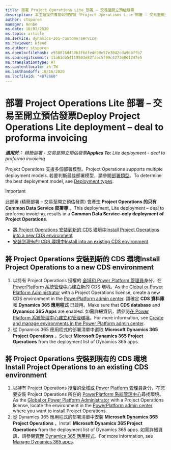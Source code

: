```yaml
---
title: 部署 Project Operations Lite 部署 – 交易至開立預估發票
description: 本主題提供有關如何安裝「Project Operations Lite 部署 – 交易至開立預估發票」的資訊。
author: stsporen
manager: Annbe
ms.date: 10/02/2020
ms.topic: article
ms.service: dynamics-365-customerservice
ms.reviewer: kfend
ms.author: stsporen
ms.openlocfilehash: e938876d459b3f6dfedd90e57e3042cda96bffb7
ms.sourcegitcommit: 11a61db54119503e82faec5f99c4273e8d1247e5
ms.translationtype: HT
ms.contentlocale: zh-TW
ms.lasthandoff: 10/16/2020
ms.locfileid: "4072860"
---
```

# <a name="deploy-project-operations-lite-deployment--deal-to-proforma-invoicing"></a><span data-ttu-id="e5ca3-103">部署 Project Operations Lite 部署 – 交易至開立預估發票</span><span class="sxs-lookup"><span data-stu-id="e5ca3-103">Deploy Project Operations Lite deployment – deal to proforma invoicing</span></span>

<span data-ttu-id="e5ca3-104">_**適用於：** 精簡部署 - 交易至開立預估發票_</span><span class="sxs-lookup"><span data-stu-id="e5ca3-104">_**Applies To:** Lite deployment - deal to proforma invoicing_</span></span>

<span data-ttu-id="e5ca3-105">Project Operations 支援多個部署模型。</span><span class="sxs-lookup"><span data-stu-id="e5ca3-105">Project Operations supports multiple deployment models.</span></span> <span data-ttu-id="e5ca3-106">若要判斷最佳部署模型，請參閱[部署類型](determine-deployment-type.md)。</span><span class="sxs-lookup"><span data-stu-id="e5ca3-106">To determine the best deployment model, see [Deployment types](determine-deployment-type.md).</span></span>


> [!IMPORTANT]
> <span data-ttu-id="e5ca3-107">此部署 (精簡部署 – 交易至開立預估發票) 會產生 **Project Operations 的只有 Common Data Service 部署專** 。</span><span class="sxs-lookup"><span data-stu-id="e5ca3-107">This deployment, Lite deployment – deal to proforma invoicing, results in a **Common Data Service-only deployment of Project Operations**.</span></span>

- [<span data-ttu-id="e5ca3-108">將 Project Operations 安裝到新的 CDS 環境中</span><span class="sxs-lookup"><span data-stu-id="e5ca3-108">Install Project Operations into a new CDS environment</span></span>](#new)
- [<span data-ttu-id="e5ca3-109">安裝到現有的 CDS 環境中</span><span class="sxs-lookup"><span data-stu-id="e5ca3-109">Install into an existing CDS environment</span></span>](#existing)



## <a name="install-project-operations-to-a-new-cds-environment"></a><a name="new"></a><span data-ttu-id="e5ca3-110">將 Project Operations 安裝到新的 CDS 環境</span><span class="sxs-lookup"><span data-stu-id="e5ca3-110">Install Project Operations to a new CDS environment</span></span>

1. <span data-ttu-id="e5ca3-111">以持有 Project Operations 授權的 [全域和 Power Platform 管理員](https://docs.microsoft.com/power-platform/admin/global-service-administrators-can-administer-without-license)身分，在 [PowerPlatform 系統管理中心](https://admin.powerplatform.com)建立新的 CDS 環境。</span><span class="sxs-lookup"><span data-stu-id="e5ca3-111">As the [Global or Power Platform Administrator](https://docs.microsoft.com/power-platform/admin/global-service-administrators-can-administer-without-license) with a Project Operations license, create a new CDS environment in the [PowerPlatform admin center](https://admin.powerplatform.com).</span></span> <span data-ttu-id="e5ca3-112">請確定 **CDS 資料庫** 和 **Dynamics 365 應用程式** 已啟用。</span><span class="sxs-lookup"><span data-stu-id="e5ca3-112">Make sure that **CDS database** and **Dynamics 365 Apps** are enabled.</span></span> <span data-ttu-id="e5ca3-113">如需詳細資訊，請參閱[在 Power Platform 系統管理中心建立和管理環境](https://docs.microsoft.com/power-platform/admin/create-environment#create-an-environment-in-the-power-platform-admin-center)。</span><span class="sxs-lookup"><span data-stu-id="e5ca3-113">For more information, see [Create and manage environments in the Power Platform admin center](https://docs.microsoft.com/power-platform/admin/create-environment#create-an-environment-in-the-power-platform-admin-center).</span></span>
2. <span data-ttu-id="e5ca3-114">從 Dynamics 365 應用程式的部署清單中選取 **Microsoft Dynamics 365 Project Operations** 。</span><span class="sxs-lookup"><span data-stu-id="e5ca3-114">Select **Microsoft Dynamics 365 Project Operations** from the deployment list of Dynamics 365 apps.</span></span>


## <a name="install-project-operations-to-an-existing-cds-environment"></a><a name="existing"></a><span data-ttu-id="e5ca3-115">將 Project Operations 安裝到現有的 CDS 環境</span><span class="sxs-lookup"><span data-stu-id="e5ca3-115">Install Project Operations to an existing CDS environment</span></span>

1. <span data-ttu-id="e5ca3-116">以持有 Project Operations 授權的[全域或 Power Platform 管理員](https://docs.microsoft.com/power-platform/admin/global-service-administrators-can-administer-without-license)身分，在您要安裝 Project Operations 所在的 [PowerPlatform 系統管理中心](https://admin.powerplatform.com)尋找環境。</span><span class="sxs-lookup"><span data-stu-id="e5ca3-116">As the [Global or Power Platform Administrator](https://docs.microsoft.com/power-platform/admin/global-service-administrators-can-administer-without-license) with a Project Operations license, locate the environment in the [PowerPlatform admin center](https://admin.powerplatform.com) where you want to install Project Operations.</span></span>
2. <span data-ttu-id="e5ca3-117">從 Dynamics 365 應用程式的部署清單中安裝 **Microsoft Dynamics 365 Project Operations** 。</span><span class="sxs-lookup"><span data-stu-id="e5ca3-117">Install **Microsoft Dynamics 365 Project Operations** from the deployment list of Dynamics 365 apps.</span></span> <span data-ttu-id="e5ca3-118">如需詳細資訊，請參閱[管理 Dynamics 365 應用程式](https://docs.microsoft.com/power-platform/admin/manage-apps)。</span><span class="sxs-lookup"><span data-stu-id="e5ca3-118">For more information, see [Manage Dynamics 365 apps](https://docs.microsoft.com/power-platform/admin/manage-apps).</span></span>


